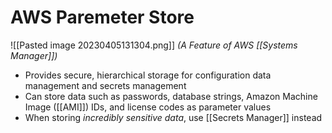 # AWS Paremeter Store
![[Pasted image 20230405131304.png]]
*(A Feature of AWS [[Systems Manager]])*
- Provides secure, hierarchical storage for configuration data management and secrets management
- Can store data such as passwords, database strings, Amazon Machine Image ([[AMI]]) IDs, and license codes as parameter values
- When storing *incredibly sensitive data*, use [[Secrets Manager]] instead
